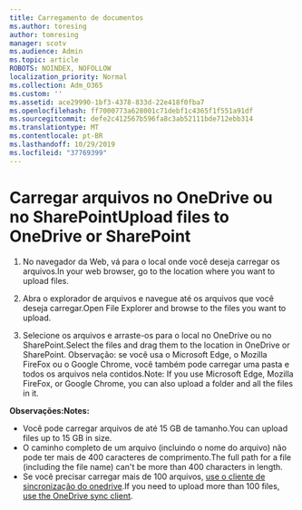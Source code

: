 ```yaml
---
title: Carregamento de documentos
ms.author: toresing
author: tomresing
manager: scotv
ms.audience: Admin
ms.topic: article
ROBOTS: NOINDEX, NOFOLLOW
localization_priority: Normal
ms.collection: Adm_O365
ms.custom: ''
ms.assetid: ace29990-1bf3-4378-833d-22e418f0fba7
ms.openlocfilehash: ff7000773a628001c71debf1c4365f1f551a91df
ms.sourcegitcommit: defe2c412567b596fa8c3ab52111bde712ebb314
ms.translationtype: MT
ms.contentlocale: pt-BR
ms.lasthandoff: 10/29/2019
ms.locfileid: "37769399"
---
```

# <a name="upload-files-to-onedrive-or-sharepoint"></a><span data-ttu-id="adbc8-102">Carregar arquivos no OneDrive ou no SharePoint</span><span class="sxs-lookup"><span data-stu-id="adbc8-102">Upload files to OneDrive or SharePoint</span></span>

1. <span data-ttu-id="adbc8-103">No navegador da Web, vá para o local onde você deseja carregar os arquivos.</span><span class="sxs-lookup"><span data-stu-id="adbc8-103">In your web browser, go to the location where you want to upload files.</span></span>
    
2. <span data-ttu-id="adbc8-104">Abra o explorador de arquivos e navegue até os arquivos que você deseja carregar.</span><span class="sxs-lookup"><span data-stu-id="adbc8-104">Open File Explorer and browse to the files you want to upload.</span></span>
    
3. <span data-ttu-id="adbc8-105">Selecione os arquivos e arraste-os para o local no OneDrive ou no SharePoint.</span><span class="sxs-lookup"><span data-stu-id="adbc8-105">Select the files and drag them to the location in OneDrive or SharePoint.</span></span> <span data-ttu-id="adbc8-106">Observação: se você usa o Microsoft Edge, o Mozilla FireFox ou o Google Chrome, você também pode carregar uma pasta e todos os arquivos nela contidos.</span><span class="sxs-lookup"><span data-stu-id="adbc8-106">Note: If you use Microsoft Edge, Mozilla FireFox, or Google Chrome, you can also upload a folder and all the files in it.</span></span>
    
<span data-ttu-id="adbc8-107">**Observações:**</span><span class="sxs-lookup"><span data-stu-id="adbc8-107">**Notes:**</span></span>

- <span data-ttu-id="adbc8-108">Você pode carregar arquivos de até 15 GB de tamanho.</span><span class="sxs-lookup"><span data-stu-id="adbc8-108">You can upload files up to 15 GB in size.</span></span> 
- <span data-ttu-id="adbc8-109">O caminho completo de um arquivo (incluindo o nome do arquivo) não pode ter mais de 400 caracteres de comprimento.</span><span class="sxs-lookup"><span data-stu-id="adbc8-109">The full path for a file (including the file name) can't be more than 400 characters in length.</span></span> 
- <span data-ttu-id="adbc8-110">Se você precisar carregar mais de 100 arquivos, [use o cliente de sincronização do onedrive](https://go.microsoft.com/fwlink/?linkid=866427).</span><span class="sxs-lookup"><span data-stu-id="adbc8-110">If you need to upload more than 100 files, [use the OneDrive sync client](https://go.microsoft.com/fwlink/?linkid=866427).</span></span> 
  

